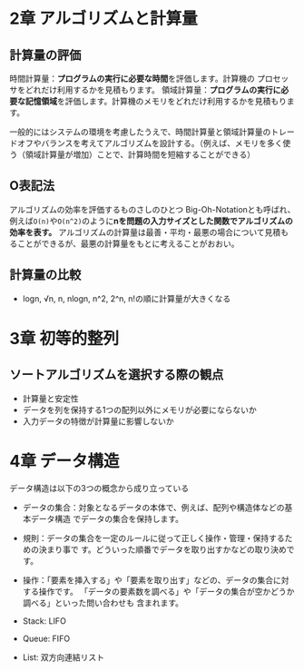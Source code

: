 # 2章 アルゴリズムと計算量
## 計算量の評価
時間計算量：**プログラムの実行に必要な時間**を評価します。計算機の プロセッサをどれだけ利用するかを見積もります。
領域計算量：**プログラムの実行に必要な記憶領域**を評価します。計算機のメモリをどれだけ利用するかを見積もります。

一般的にはシステムの環境を考慮したうえで、時間計算量と領域計算量のトレードオフやバランスを考えてアルゴリズムを設計する。（例えば、メモリを多く使う（領域計算量が増加）ことで、計算時間を短縮することができる）

## O表記法
アルゴリズムの効率を評価するものさしのひとつ
Big-Oh-Notationとも呼ばれ、例えば`O(n)`や`O(n^2)`のように**nを問題の入力サイズとした関数でアルゴリズムの効率を表す。**
アルゴリズムの計算量は最善・平均・最悪の場合について見積もることができるが、最悪の計算量をもとに考えることがおおい。

## 計算量の比較
- logn, √n, n, nlogn, n^2, 2^n, n!の順に計算量が大きくなる

# 3章 初等的整列
## ソートアルゴリズムを選択する際の観点
- 計算量と安定性
- データを列を保持する1つの配列以外にメモリが必要にならないか
- 入力データの特徴が計算量に影響しないか

# 4章 データ構造
データ構造は以下の3つの概念から成り立っている
- データの集合：対象となるデータの本体で、例えば、配列や構造体などの基本データ構造 でデータの集合を保持します。
- 規則：データの集合を一定のルールに従って正しく操作・管理・保持するための決まり事で す。どういった順番でデータを取り出すかなどの取り決めです。
- 操作：「要素を挿入する」や「要素を取り出す」などの、データの集合に対する操作です。 「データの要素数を調べる」や「データの集合が空かどうか調べる」といった問い合わせも
含まれます。

- Stack: LIFO
- Queue: FIFO
- List: 双方向連結リスト

